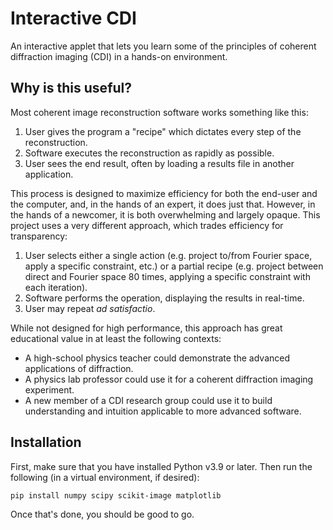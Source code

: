 # Interactive CDI
An interactive applet that lets you learn some of the principles of coherent diffraction imaging (CDI) in a hands-on environment. 

## Why is this useful?
Most coherent image reconstruction software works something like this:

1. User gives the program a "recipe" which dictates every step of the reconstruction.
2. Software executes the reconstruction as rapidly as possible.
3. User sees the end result, often by loading a results file in another application.

This process is designed to maximize efficiency for both the end-user and the computer, and, in the hands of an expert, it does just that. However, in the hands of a newcomer, it is both overwhelming and largely opaque. This project uses a very different approach, which trades efficiency for transparency:

1. User selects either a single action (e.g. project to/from Fourier space, apply a specific constraint, etc.) or a partial recipe (e.g. project between direct and Fourier space 80 times, applying a specific constraint with each iteration).
2. Software performs the operation, displaying the results in real-time.
3. User may repeat *ad satisfactio*.

While not designed for high performance, this approach has great educational value in at least the following contexts:
* A high-school physics teacher could demonstrate the advanced applications of diffraction.
* A physics lab professor could use it for a coherent diffraction imaging experiment.
* A new member of a CDI research group could use it to build understanding and intuition applicable to more advanced software.

## Installation
First, make sure that you have installed Python v3.9 or later. Then run the following (in a virtual environment, if desired):

    pip install numpy scipy scikit-image matplotlib

Once that's done, you should be good to go.

